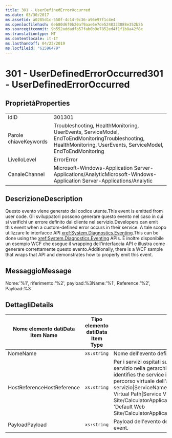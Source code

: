 ```yaml
---
title: 301 - UserDefinedErrorOccurred
ms.date: 03/30/2017
ms.assetid: a0285d1c-550f-4c14-9c36-a96e97f1c4e4
ms.openlocfilehash: 6eb80d6f0b20af9aae6e7de5248323088e352b26
ms.sourcegitcommit: 9b552addadfb57fab0b9e7852ed4f1f1b8a42f8e
ms.translationtype: MT
ms.contentlocale: it-IT
ms.lasthandoff: 04/23/2019
ms.locfileid: "61596479"
---
```

# <a name="301---userdefinederroroccurred"></a><span data-ttu-id="2c7e4-102">301 - UserDefinedErrorOccurred</span><span class="sxs-lookup"><span data-stu-id="2c7e4-102">301 - UserDefinedErrorOccurred</span></span>
## <a name="properties"></a><span data-ttu-id="2c7e4-103">Proprietà</span><span class="sxs-lookup"><span data-stu-id="2c7e4-103">Properties</span></span>  
  
|||  
|-|-|  
|<span data-ttu-id="2c7e4-104">Id</span><span class="sxs-lookup"><span data-stu-id="2c7e4-104">ID</span></span>|<span data-ttu-id="2c7e4-105">301</span><span class="sxs-lookup"><span data-stu-id="2c7e4-105">301</span></span>|  
|<span data-ttu-id="2c7e4-106">Parole chiave</span><span class="sxs-lookup"><span data-stu-id="2c7e4-106">Keywords</span></span>|<span data-ttu-id="2c7e4-107">Troubleshooting, HealthMonitoring, UserEvents, ServiceModel, EndToEndMonitoring</span><span class="sxs-lookup"><span data-stu-id="2c7e4-107">Troubleshooting, HealthMonitoring, UserEvents, ServiceModel, EndToEndMonitoring</span></span>|  
|<span data-ttu-id="2c7e4-108">Livello</span><span class="sxs-lookup"><span data-stu-id="2c7e4-108">Level</span></span>|<span data-ttu-id="2c7e4-109">Error</span><span class="sxs-lookup"><span data-stu-id="2c7e4-109">Error</span></span>|  
|<span data-ttu-id="2c7e4-110">Canale</span><span class="sxs-lookup"><span data-stu-id="2c7e4-110">Channel</span></span>|<span data-ttu-id="2c7e4-111">Microsoft-Windows-Application Server-Applications/Analytic</span><span class="sxs-lookup"><span data-stu-id="2c7e4-111">Microsoft-Windows-Application Server-Applications/Analytic</span></span>|  
  
## <a name="description"></a><span data-ttu-id="2c7e4-112">Descrizione</span><span class="sxs-lookup"><span data-stu-id="2c7e4-112">Description</span></span>  
 <span data-ttu-id="2c7e4-113">Questo evento viene generato dal codice utente.</span><span class="sxs-lookup"><span data-stu-id="2c7e4-113">This event is emitted from user code.</span></span> <span data-ttu-id="2c7e4-114">Gli sviluppatori possono generare questo evento nel caso in cui si verifichi un errore definito dal cliente nel servizio.</span><span class="sxs-lookup"><span data-stu-id="2c7e4-114">Developers can emit this event when a custom-defined error occurs in their service.</span></span> <span data-ttu-id="2c7e4-115">A tale scopo utilizzare le interfacce API <xref:System.Diagnostics.Eventing>.</span><span class="sxs-lookup"><span data-stu-id="2c7e4-115">This can be done using the <xref:System.Diagnostics.Eventing> APIs.</span></span> <span data-ttu-id="2c7e4-116">È inoltre disponibile un esempio WCF che esegue il wrapping dell'interfaccia API e illustra come generare correttamente questo evento.</span><span class="sxs-lookup"><span data-stu-id="2c7e4-116">Additionally, there is a WCF sample that wraps that API and demonstrates how to properly emit this event.</span></span>  
  
## <a name="message"></a><span data-ttu-id="2c7e4-117">Messaggio</span><span class="sxs-lookup"><span data-stu-id="2c7e4-117">Message</span></span>  
 <span data-ttu-id="2c7e4-118">Nome:'%1', riferimento:'%2', payload:%3</span><span class="sxs-lookup"><span data-stu-id="2c7e4-118">Name:'%1', Reference:'%2', Payload:%3</span></span>  
  
## <a name="details"></a><span data-ttu-id="2c7e4-119">Dettagli</span><span class="sxs-lookup"><span data-stu-id="2c7e4-119">Details</span></span>  
  
|<span data-ttu-id="2c7e4-120">Nome elemento dati</span><span class="sxs-lookup"><span data-stu-id="2c7e4-120">Data Item Name</span></span>|<span data-ttu-id="2c7e4-121">Tipo elemento dati</span><span class="sxs-lookup"><span data-stu-id="2c7e4-121">Data Item Type</span></span>|<span data-ttu-id="2c7e4-122">Descrizione</span><span class="sxs-lookup"><span data-stu-id="2c7e4-122">Description</span></span>|  
|--------------------|--------------------|-----------------|  
|<span data-ttu-id="2c7e4-123">Nome</span><span class="sxs-lookup"><span data-stu-id="2c7e4-123">Name</span></span>|`xs:string`|<span data-ttu-id="2c7e4-124">Nome dell'evento definito dall'utente.</span><span class="sxs-lookup"><span data-stu-id="2c7e4-124">The user-defined name of the event.</span></span>|  
|<span data-ttu-id="2c7e4-125">HostReference</span><span class="sxs-lookup"><span data-stu-id="2c7e4-125">HostReference</span></span>|`xs:string`|<span data-ttu-id="2c7e4-126">Per i servizi ospitati su Web, questo campo identifica in modo univoco il servizio nella gerarchia Web.</span><span class="sxs-lookup"><span data-stu-id="2c7e4-126">For Web-hosted services, this field uniquely identifies the service in the Web hierarchy.</span></span> <span data-ttu-id="2c7e4-127">Il formato viene definito come ' percorso virtuale dell'applicazione nome sito Web&#124;percorso virtuale del servizio&#124;ServiceName'.</span><span class="sxs-lookup"><span data-stu-id="2c7e4-127">Its format is defined as 'Web Site Name Application Virtual Path&#124;Service Virtual Path&#124;ServiceName'.</span></span> <span data-ttu-id="2c7e4-128">Esempio: ' Default Web Site/CalculatorApplication&#124;/CalculatorService.svc&#124;CalculatorService'.</span><span class="sxs-lookup"><span data-stu-id="2c7e4-128">Example: 'Default Web Site/CalculatorApplication&#124;/CalculatorService.svc&#124;CalculatorService'.</span></span>|  
|<span data-ttu-id="2c7e4-129">Payload</span><span class="sxs-lookup"><span data-stu-id="2c7e4-129">Payload</span></span>|`xs:string`|<span data-ttu-id="2c7e4-130">Payload dell'evento definito dall'utente.</span><span class="sxs-lookup"><span data-stu-id="2c7e4-130">The user-defined payload of the event.</span></span>|
